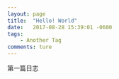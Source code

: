 ```yaml
---
layout: page
title:  "Hello! World"
date:   2017-08-28 15:39:01 -0600
tags:
	- Another Tag
comments: ture
---
```


第一篇日志
